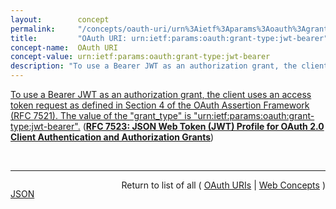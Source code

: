 ```yaml
---
layout:        concept
permalink:     "/concepts/oauth-uri/urn%3Aietf%3Aparams%3Aoauth%3Agrant-type%3Ajwt-bearer"
title:         "OAuth URI: urn:ietf:params:oauth:grant-type:jwt-bearer"
concept-name:  OAuth URI
concept-value: urn:ietf:params:oauth:grant-type:jwt-bearer
description: "To use a Bearer JWT as an authorization grant, the client uses an access token request as defined in Section 4 of the OAuth Assertion Framework (RFC 7521). The value of the \"grant_type\" is \"urn:ietf:params:oauth:grant-type:jwt-bearer\"."
---
```


[To use a Bearer JWT as an authorization grant, the client uses an access token request as defined in Section 4 of the OAuth Assertion Framework (RFC 7521). The value of the "grant_type" is "urn:ietf:params:oauth:grant-type:jwt-bearer".](https://datatracker.ietf.org/doc/html/rfc7523#section-2.1 "Read documentation for OAuth URI &#34;urn:ietf:params:oauth:grant-type:jwt-bearer&#34;") (**[RFC 7523: JSON Web Token (JWT) Profile for OAuth 2.0 Client Authentication and Authorization Grants](/specs/IETF/RFC/7523 "This specification defines the use of a JSON Web Token (JWT) Bearer Token as a means for requesting an OAuth 2.0 access token as well as for client authentication.")**)

<br/>
<hr/>

<p style="float : left"><a href="./urn:ietf:params:oauth:grant-type:jwt-bearer.json" title="JSON representing this particular Web Concept value">JSON</a></p>
<p style="text-align: right">Return to list of all ( <a href="../oauth-uri/">OAuth URIs</a> | <a href="../">Web Concepts</a> )</p>
